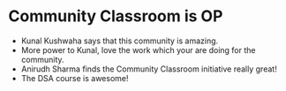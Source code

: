 # Community Classroom is OP

- Kunal Kushwaha says that this community is amazing.
- More power to Kunal, love the work which your are doing for the community.
- Anirudh Sharma finds the Community Classroom initiative really great!
- The DSA course is awesome!
